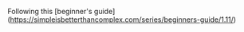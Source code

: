 Following this [beginner's guide] (https://simpleisbetterthancomplex.com/series/beginners-guide/1.11/)

